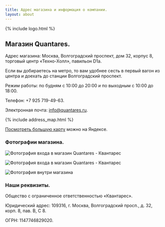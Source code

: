 ```yaml
---
title: Адрес магазина и информация о компании.
layout: about
---
```


{% include logo.html %}

## Магазин Quantares.

Адрес магазина: Москва, Волгоградский проспект, дом 32, корпус 8, торговый центр «Техно-Холл», павильон D1a.

Если вы добираетесь на метро, то вам удобнее сесть в первый вагон из центра и доехать до станции Волгоградский проспект.

Режим работы: по будням с 10:00 до 20:00 и по выходным с 10:00 до 18:00.

Телефон: +7 925 719-49-63.

Электронная почта: [info@quantares.ru](mailto:info@quantares.ru).

{% include address_map.html %}

[Посмотреть большую карту](http://maps.yandex.ru/-/CVvy4W~m) можно на Яндексе.

### Фотографии магазина.

![Фотография входа в магазин Quantares - Квантарес](/quantares/images/about/enter.jpg "Вход в магазин Quanatres")

![Фотография входа в магазин Quantares - Квантарес](/quantares/images/about/enter2.jpg "Вход в магазин Quantares")

![Фотография внутри магазина](/quantares/images/about/inside.jpg "Внутри магазина Quanatres")

### Наши реквизиты.

Общество с ограниченное ответственностью «Квантарес».

Юридический адрес: 109316, г. Москва, Волгоградский просп., д. 32, корп. 8, пав. В, С 8.

ОГРН: 1147746829020.
